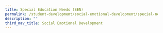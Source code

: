 ```yaml
---
title: Special Education Needs (SEN)
permalink: /student-development/social-emotional-development/special-needs/
description: ""
third_nav_title: Social Emotional Development
---
```

